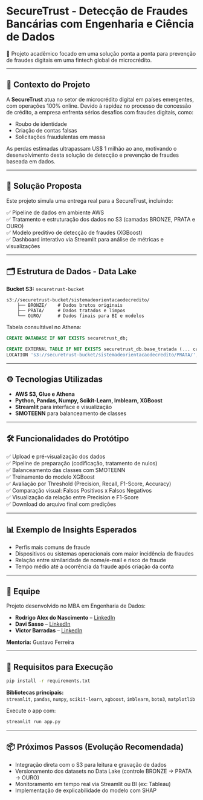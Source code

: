 
# SecureTrust - Detecção de Fraudes Bancárias com Engenharia e Ciência de Dados

🚀 Projeto acadêmico focado em uma solução ponta a ponta para prevenção de fraudes digitais em uma fintech global de microcrédito.

---

## 🏢 Contexto do Projeto

A **SecureTrust** atua no setor de microcrédito digital em países emergentes, com operações 100% online. Devido à rapidez no processo de concessão de crédito, a empresa enfrenta sérios desafios com fraudes digitais, como:

- Roubo de identidade  
- Criação de contas falsas  
- Solicitações fraudulentas em massa  

As perdas estimadas ultrapassam US$ 1 milhão ao ano, motivando o desenvolvimento desta solução de detecção e prevenção de fraudes baseada em dados.

---

## 🎯 Solução Proposta

Este projeto simula uma entrega real para a SecureTrust, incluindo:

✅ Pipeline de dados em ambiente AWS  
✅ Tratamento e estruturação dos dados no S3 (camadas BRONZE, PRATA e OURO)  
✅ Modelo preditivo de detecção de fraudes (XGBoost)  
✅ Dashboard interativo via Streamlit para análise de métricas e visualizações  

---

## 🗂️ Estrutura de Dados - Data Lake

**Bucket S3:** `securetrust-bucket`

```
s3://securetrust-bucket/sistemadeorientacaodecredito/
    ├── BRONZE/    # Dados brutos originais
    ├── PRATA/     # Dados tratados e limpos
    └── OURO/      # Dados finais para BI e modelos
```

Tabela consultável no Athena:

```sql
CREATE DATABASE IF NOT EXISTS securetrust_db;

CREATE EXTERNAL TABLE IF NOT EXISTS securetrust_db.base_tratada (... campos ...)
LOCATION 's3://securetrust-bucket/sistemadeorientacaodecredito/PRATA/';
```

---

## ⚙️ Tecnologias Utilizadas

- **AWS S3, Glue e Athena**  
- **Python, Pandas, Numpy, Scikit-Learn, Imblearn, XGBoost**  
- **Streamlit** para interface e visualização  
- **SMOTEENN** para balanceamento de classes  

---

## 🛠️ Funcionalidades do Protótipo

✅ Upload e pré-visualização dos dados  
✅ Pipeline de preparação (codificação, tratamento de nulos)  
✅ Balanceamento das classes com SMOTEENN  
✅ Treinamento do modelo XGBoost  
✅ Avaliação por Threshold (Precision, Recall, F1-Score, Accuracy)  
✅ Comparação visual: Falsos Positivos x Falsos Negativos  
✅ Visualização da relação entre Precision e F1-Score  
✅ Download do arquivo final com predições  

---

## 📊 Exemplo de Insights Esperados

- Perfis mais comuns de fraude  
- Dispositivos ou sistemas operacionais com maior incidência de fraudes  
- Relação entre similaridade de nome/e-mail e risco de fraude  
- Tempo médio até a ocorrência da fraude após criação da conta  

---

## 👥 Equipe

Projeto desenvolvido no MBA em Engenharia de Dados:

- **Rodrigo Alex do Nascimento** – [LinkedIn](https://www.linkedin.com/in/rodrigo-alex-nasc/)  
- **Davi Sasso** – [LinkedIn](https://www.linkedin.com/in/davi-sasso-14a706232/)  
- **Victor Barradas** – [LinkedIn](https://www.linkedin.com/in/victor-barradas/)  

**Mentoria:** Gustavo Ferreira

---

## 📁 Requisitos para Execução

```bash
pip install -r requirements.txt
```

**Bibliotecas principais:**  
`streamlit`, `pandas`, `numpy`, `scikit-learn`, `xgboost`, `imblearn`, `boto3`, `matplotlib`

Execute o app com:

```bash
streamlit run app.py
```

---

## 📦 Próximos Passos (Evolução Recomendada)

- Integração direta com o S3 para leitura e gravação de dados  
- Versionamento dos datasets no Data Lake (controle BRONZE → PRATA → OURO)  
- Monitoramento em tempo real via Streamlit ou BI (ex: Tableau)  
- Implementação de explicabilidade do modelo com SHAP  
